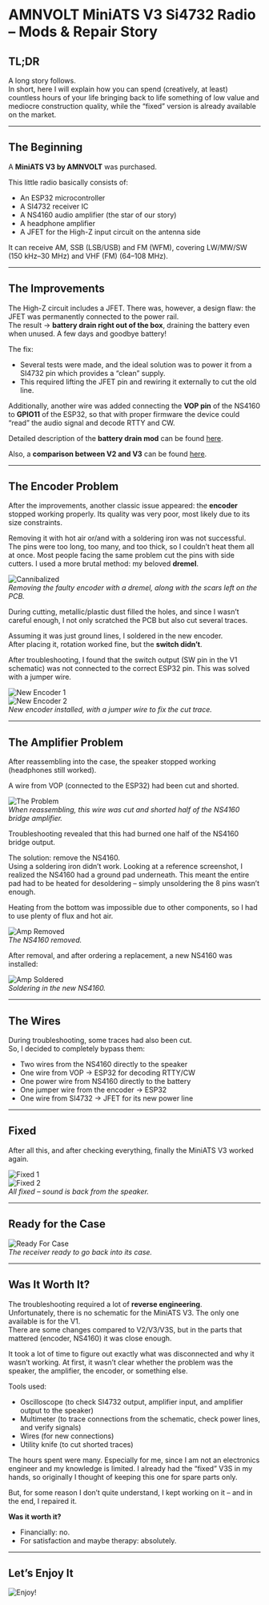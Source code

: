 # AMNVOLT MiniATS V3 Si4732 Radio – Mods & Repair Story

## TL;DR
A long story follows.  
In short, here I will explain how you can spend (creatively, at least) countless hours of your life bringing back to life something of low value and mediocre construction quality, while the “fixed” version is already available on the market.

---

## The Beginning
A **MiniATS V3 by AMNVOLT** was purchased.  

This little radio basically consists of:  
- An ESP32 microcontroller  
- A SI4732 receiver IC  
- A NS4160 audio amplifier (the star of our story)  
- A headphone amplifier  
- A JFET for the High-Z input circuit on the antenna side  
  
It can receive AM, SSB (LSB/USB) and FM (WFM), covering LW/MW/SW (150 kHz–30 MHz) and VHF (FM) (64–108 MHz).  


---

## The Improvements
The High-Z circuit includes a JFET. There was, however, a design flaw: the JFET was permanently connected to the power rail.  
The result → **battery drain right out of the box**, draining the battery even when unused. A few days and goodbye battery!

The fix:  
- Several tests were made, and the ideal solution was to power it from a SI4732 pin which provides a “clean” supply.  
- This required lifting the JFET pin and rewiring it externally to cut the old line.  

Additionally, another wire was added connecting the **VOP pin** of the NS4160 to **GPIO11** of the ESP32, so that with proper firmware the device could “read” the audio signal and decode RTTY and CW.  

Detailed description of the **battery drain mod** can be found [here](../Hardware_Mod_for_V3_Battery_Drain/README.md).  

Also, a **comparison between V2 and V3** can be found [here](../V2_vs_V3/README.md).  


---

## The Encoder Problem
After the improvements, another classic issue appeared: the **encoder** stopped working properly. Its quality was very poor, most likely due to its size constraints.

Removing it with hot air or/and with a soldering iron was not successful. The pins were too long, too many, and too thick, so I couldn’t heat them all at once. Most people facing the same problem cut the pins with side cutters. I used a more brutal method: my beloved **dremel**.

![Cannibalized](images/Cannibalized.jpg)  
*Removing the faulty encoder with a dremel, along with the scars left on the PCB.*

During cutting, metallic/plastic dust filled the holes, and since I wasn’t careful enough, I not only scratched the PCB but also cut several traces.  

Assuming it was just ground lines, I soldered in the new encoder.  
After placing it, rotation worked fine, but the **switch didn’t**.

After troubleshooting, I found that the switch output (SW pin in the V1 schematic) was not connected to the correct ESP32 pin. This was solved with a jumper wire.  

![New Encoder 1](images/NewEncoder1.jpg)  
![New Encoder 2](images/NewEncoder2.jpg)  
*New encoder installed, with a jumper wire to fix the cut trace.*

---

## The Amplifier Problem
After reassembling into the case, the speaker stopped working (headphones still worked).  

A wire from VOP (connected to the ESP32) had been cut and shorted.  

![The Problem](images/TheProblem.jpg)  
*When reassembling, this wire was cut and shorted half of the NS4160 bridge amplifier.*

Troubleshooting revealed that this had burned one half of the NS4160 bridge output.  

The solution: remove the NS4160.  
Using a soldering iron didn’t work. Looking at a reference screenshot, I realized the NS4160 had a ground pad underneath. This meant the entire pad had to be heated for desoldering – simply unsoldering the 8 pins wasn’t enough.  

Heating from the bottom was impossible due to other components, so I had to use plenty of flux and hot air.  

![Amp Removed](images/AmpRemoved.jpg)  
*The NS4160 removed.*  

After removal, and after ordering a replacement, a new NS4160 was installed:  

![Amp Soldered](images/AmpSoldered.jpg)  
*Soldering in the new NS4160.*

---

## The Wires
During troubleshooting, some traces had also been cut.  
So, I decided to completely bypass them:  
- Two wires from the NS4160 directly to the speaker  
- One wire from VOP → ESP32 for decoding RTTY/CW  
- One power wire from NS4160 directly to the battery  
- One jumper wire from the encoder → ESP32  
- One wire from SI4732 → JFET for its new power line  

---

## Fixed
After all this, and after checking everything, finally the MiniATS V3 worked again.  

![Fixed 1](images/Fixed1.jpg)  
![Fixed 2](images/Fixed2.jpg)  
*All fixed – sound is back from the speaker.*

---

## Ready for the Case
![Ready For Case](images/ReadyForCase.jpg)  
*The receiver ready to go back into its case.*

---

## Was It Worth It?
The troubleshooting required a lot of **reverse engineering**.  
Unfortunately, there is no schematic for the MiniATS V3. The only one available is for the V1.  
There are some changes compared to V2/V3/V3S, but in the parts that mattered (encoder, NS4160) it was close enough.  

It took a lot of time to figure out exactly what was disconnected and why it wasn’t working. At first, it wasn’t clear whether the problem was the speaker, the amplifier, the encoder, or something else.  

Tools used:  
- Oscilloscope (to check SI4732 output, amplifier input, and amplifier output to the speaker)  
- Multimeter (to trace connections from the schematic, check power lines, and verify signals)  
- Wires (for new connections)  
- Utility knife (to cut shorted traces)  

The hours spent were many. Especially for me, since I am not an electronics engineer and my knowledge is limited. I already had the “fixed” V3S in my hands, so originally I thought of keeping this one for spare parts only.  

But, for some reason I don’t quite understand, I kept working on it – and in the end, I repaired it.  

**Was it worth it?**  
- Financially: no.  
- For satisfaction and maybe therapy: absolutely.  

---

## Let’s Enjoy It
![Enjoy!](images/Enjoy.jpg)

